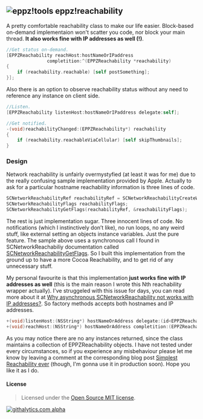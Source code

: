 ## ![eppz!tools](http://eppz.eu/beacons/eppz!reachability.png) eppz!reachability
A pretty comfortable reachability class to make our life easier. Block-based on-demand implementaion won't scatter you code, nor block your main thread. **It also works fine with IP addresses as well (!)**.
```Objective-C
//Get status on-demand.
[EPPZReachability reachHost:hostNameOrIPaddress
               completition:^(EPPZReachability *reachability)
{
    if (reachability.reachable) [self postSomething];
}];
```
Also there is an option to observe reachability status without any need to reference any instance on client side.
```Objective-C
//Listen.
[EPPZReachability listenHost:hostNameOrIPaddress delegate:self];

//Get notified.
-(void)reachabilityChanged:(EPPZReachability*) reachability
{
    if (reachability.reachableViaCellular) [self skipThumbnails];
}
```
### Design
Network reachability is unfairly overmystyfied (at least it was for me) due to the really confusing sample implementation provided by Apple. Actually to ask for a particular hostname reachability information is three lines of code.
```Objective-C
SCNetworkReachabilityRef reachabilityRef = SCNetworkReachabilityCreateWithName(NULL, [@"google.com" UTF8String]);
SCNetworkReachabilityFlags reachabilityFlags;
SCNetworkReachabilityGetFlags(reachabilityRef, &reachabilityFlags);
```
The rest is just implementation sugar. Three innocent lines of code. No notifications (which I instinctively don’t like), no run loops, no any weird stuff, like external setting an objects instance variables. Just the pure feature. The sample above uses a synchronous call I found in SCNetworkReachabiliy documentation called [SCNetworkReachabilityGetFlags](http://developer.apple.com/library/ios/documentation/SystemConfiguration/Reference/SCNetworkReachabilityRef/Reference/reference.html#//apple_ref/c/func/SCNetworkReachabilityGetFlags). So I built this implementation from the ground up to have a more Cocoa Reachability, and to get rid of any unnecessary stuff.

My personal favourite is that this implementation **just works fine with IP addresses as well** (this is the main reason I wrote this Nth reachability wrapper actually). I've struggeled with this issue for days, you can read more about it at [Why asynchronous SCNetworkReachability not works with IP addresses?](http://eppz.eu/blog/?p=260). So factory methods accepts both hostnames and IP addresses.
```Objective-C
+(void)listenHost:(NSString*) hostNameOrAddress delegate:(id<EPPZReachabilityDelegate>) delegate; 
+(void)reachHost:(NSString*) hostNameOrAddress completition:(EPPZReachabilityCompletitionBlock) completition;
```
As you may notice there are no any instances returned, since the class maintains a collection of EPPZReachability objects. I have not tested under every circumstances, so if you experience any misbehaviour please let me know by leaving a comment at the corresponding blog post [Simplest Reachability ever](http://eppz.eu/blog/?p=241) (though, I'm gonna use it in production soon).
Hope you like it as I do.
#### License
> Licensed under the [Open Source MIT license](http://en.wikipedia.org/wiki/MIT_License).

[![githalytics.com alpha](https://cruel-carlota.pagodabox.com/f18318946db21ca9cc72e360610682c2 "githalytics.com")](http://githalytics.com/eppz/eppz-reachability)
